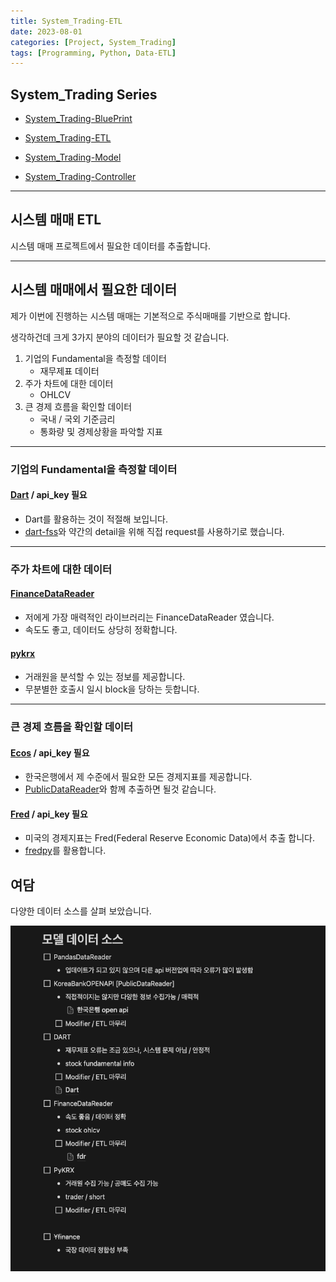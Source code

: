 ```yaml
---
title: System_Trading-ETL
date: 2023-08-01
categories: [Project, System_Trading]
tags: [Programming, Python, Data-ETL]
---
```


## System_Trading Series

- [System_Trading-BluePrint](/posts/system_trading-blueprint/)

- [System_Trading-ETL](/posts/system_trading-etl/)

- [System_Trading-Model](/posts/system_trading-model/)

- [System_Trading-Controller](/posts/system_trading-controller/)

---

## 시스템 매매 ETL

시스템 매매 프로젝트에서 필요한 데이터를 추출합니다.

---

## 시스템 매매에서 필요한 데이터

제가 이번에 진행하는 시스템 매매는 기본적으로 주식매매를 기반으로 합니다.

생각하건데 크게 3가지 분야의 데이터가 필요할 것 같습니다.

1. 기업의 Fundamental을 측정할 데이터
    - 재무제표 데이터
2. 주가 차트에 대한 데이터
    - OHLCV
3. 큰 경제 흐름을 확인할 데이터
    - 국내 / 국외 기준금리
    - 통화량 및 경제상황을 파악할 지표

---

### 기업의 Fundamental을 측정할 데이터

#### [Dart](https://dart.fss.or.kr/) / api_key 필요

- Dart를 활용하는 것이 적절해 보입니다.
- [dart-fss](https://github.com/josw123/dart-fss)와 약간의 detail을 위해 직접 request를 사용하기로 했습니다.

---

### 주가 차트에 대한 데이터

#### [FinanceDataReader](https://github.com/FinanceData/FinanceDataReader)

- 저에게 가장 매력적인 라이브러리는 FinanceDataReader 였습니다.
- 속도도 좋고, 데이터도 상당히 정확합니다.

#### [pykrx](https://github.com/sharebook-kr/pykrx)

- 거래원을 분석할 수 있는 정보를 제공합니다.
- 무분별한 호출시 일시 block을 당하는 듯합니다.

---

### 큰 경제 흐름을 확인할 데이터

#### [Ecos](https://ecos.bok.or.kr/) / api_key 필요

- 한국은행에서 제 수준에서 필요한 모든 경제지표를 제공합니다.
- [PublicDataReader](https://github.com/WooilJeong/PublicDataReader)와 함께 추출하면 될것 같습니다.

#### [Fred](https://fred.stlouisfed.org/) / api_key 필요

- 미국의 경제지표는 Fred(Federal Reserve Economic Data)에서 추출 합니다.
- [fredpy](https://github.com/letsgoexploring/fredpy)를 활용합니다.

## 여담

다양한 데이터 소스를 살펴 보았습니다.

![image](/assets/img/_posts/project/system_trading/data-source-checking.png)
